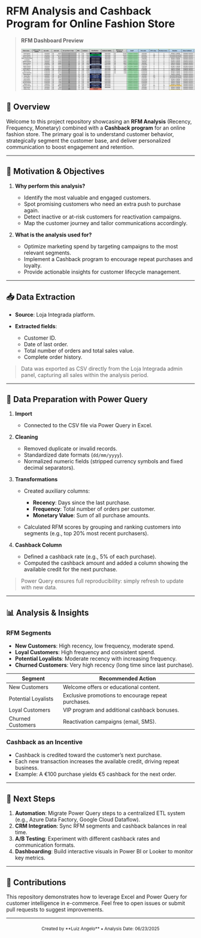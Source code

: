 # RFM Analysis and Cashback Program for Online Fashion Store

> **RFM Dashboard Preview**
>
> ![RFM Segmentation Dashboard](https://github.com/luizzangelo/RFM_analysis/blob/main/Screenshot%202025-06-23%20at%2020.23.14.png?raw=true)

## 📖 Overview

Welcome to this project repository showcasing an **RFM Analysis** (Recency, Frequency, Monetary) combined with a **Cashback program** for an online fashion store. The primary goal is to understand customer behavior, strategically segment the customer base, and deliver personalized communication to boost engagement and retention.

---

## 🎯 Motivation & Objectives

1. **Why perform this analysis?**

   * Identify the most valuable and engaged customers.
   * Spot promising customers who need an extra push to purchase again.
   * Detect inactive or at-risk customers for reactivation campaigns.
   * Map the customer journey and tailor communications accordingly.

2. **What is the analysis used for?**

   * Optimize marketing spend by targeting campaigns to the most relevant segments.
   * Implement a Cashback program to encourage repeat purchases and loyalty.
   * Provide actionable insights for customer lifecycle management.

---

## 📥 Data Extraction

* **Source**: Loja Integrada platform.
* **Extracted fields**:

  * Customer ID.
  * Date of last order.
  * Total number of orders and total sales value.
  * Complete order history.

> Data was exported as CSV directly from the Loja Integrada admin panel, capturing all sales within the analysis period.

---

## 🔄 Data Preparation with Power Query

1. **Import**

   * Connected to the CSV file via Power Query in Excel.

2. **Cleaning**

   * Removed duplicate or invalid records.
   * Standardized date formats (`dd/mm/yyyy`).
   * Normalized numeric fields (stripped currency symbols and fixed decimal separators).

3. **Transformations**

   * Created auxiliary columns:

     * **Recency**: Days since the last purchase.
     * **Frequency**: Total number of orders per customer.
     * **Monetary Value**: Sum of all purchase amounts.
   * Calculated RFM scores by grouping and ranking customers into segments (e.g., top 20% most recent purchasers).

4. **Cashback Column**

   * Defined a cashback rate (e.g., 5% of each purchase).
   * Computed the cashback amount and added a column showing the available credit for the next purchase.

> Power Query ensures full reproducibility: simply refresh to update with new data.

---

## 📊 Analysis & Insights

### RFM Segments

* **New Customers**: High recency, low frequency, moderate spend.
* **Loyal Customers**: High frequency and consistent spend.
* **Potential Loyalists**: Moderate recency with increasing frequency.
* **Churned Customers**: Very high recency (long time since last purchase).

| Segment             | Recommended Action                                  |
| ------------------- | --------------------------------------------------- |
| New Customers       | Welcome offers or educational content.              |
| Potential Loyalists | Exclusive promotions to encourage repeat purchases. |
| Loyal Customers     | VIP program and additional cashback bonuses.        |
| Churned Customers   | Reactivation campaigns (email, SMS).                |

### Cashback as an Incentive

* Cashback is credited toward the customer’s next purchase.
* Each new transaction increases the available credit, driving repeat business.
* Example: A €100 purchase yields €5 cashback for the next order.

---

## 🚀 Next Steps

1. **Automation**: Migrate Power Query steps to a centralized ETL system (e.g., Azure Data Factory, Google Cloud Dataflow).
2. **CRM Integration**: Sync RFM segments and cashback balances in real time.
3. **A/B Testing**: Experiment with different cashback rates and communication formats.
4. **Dashboarding**: Build interactive visuals in Power BI or Looker to monitor key metrics.

---

## 📝 Contributions

This repository demonstrates how to leverage Excel and Power Query for customer intelligence in e-commerce. Feel free to open issues or submit pull requests to suggest improvements.

---

<div align="center">
  <sub>Created by **Luiz Angelo** • Analysis Date: 06/23/2025</sub>
</div>
